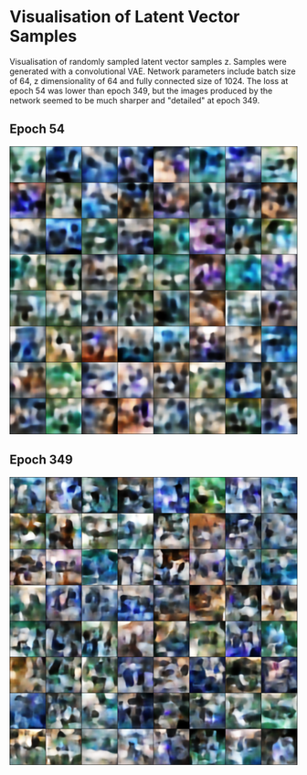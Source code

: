 #  Visualisation of Latent Vector Samples
Visualisation of randomly sampled latent vector samples z.
Samples were generated with a convolutional VAE. Network parameters include batch size of 64, z dimensionality of 64 and fully connected size of 1024. The loss at epoch 54 was lower than epoch 349, but the images produced by the network seemed to be much sharper and "detailed" at epoch 349.

## Epoch 54
![z at epoch ](epoch_54.png)
## Epoch 349
![z at epoch ](epoch_349.png)
